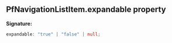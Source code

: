 ## PfNavigationListItem.expandable property

**Signature:**

```typescript
expandable: "true" | "false" | null;
```
